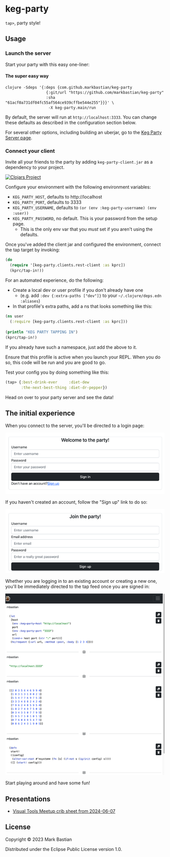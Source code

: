 # keg-party

`tap>`, party style!

## Usage

### Launch the server

Start your party with this easy one-liner:

#### The super easy way

```shell
clojure -Sdeps '{:deps {com.github.markbastian/keg-party
                  {:git/url "https://github.com/markbastian/keg-party"
                  :sha     "61acf0a731df04fc55af564ce939cffbe544e255"}}}' \
                   -X keg-party.main/run
```

By default, the server will run at `http://localhost:3333`. You can change these defaults as described in the configuration section below.

For several other options, including building an uberjar, go to the [Keg Party Server page](./doc/server.md).

### Connect your client

Invite all your friends to the party by adding `keg-party-client.jar` as a dependency to your project.

[![Clojars Project](https://img.shields.io/clojars/v/com.github.markbastian/keg-party-client.svg)](https://clojars.org/com.github.markbastian/keg-party-client)

Configure your environment with the following environment variables:
- `KEG_PARTY_HOST`, defaults to http://localhost
- `KEG_PARTY_PORT`, defaults to 3333
- `KEG_PARTY_USERNAME`, defaults to `(or (env :keg-party-username) (env :user))`
- `KEG_PARTY_PASSWORD`, no default. This is your password from the setup page.
  - This is the only env var that you _must_ set if you aren't using the defaults.

Once you've added the client jar and configured the environment, connect the tap target by invoking:

```clojure
(do
  (require '[keg-party.clients.rest-client :as kprc])
  (kprc/tap-in!))
```

For an automated experience, do the following:
- Create a local dev or user profile if you don't already have one
  - (e.g. add `:dev {:extra-paths ["dev"]}` to your `~/.clojure/deps.edn` `:aliases`)
- In that profile's extra paths, add a ns that looks something like this:

```clojure
(ns user
  (:require [keg-party.clients.rest-client :as kprc]))

(println "KEG PARTY TAPPING IN")
(kprc/tap-in!)
```

If you already have such a namespace, just add the above to it.

Ensure that this profile is active when you launch your REPL. When you do so, this code will be run and you are good to go.

Test your config you by doing something like this:

```clojure
(tap> {:best-drink-ever     :diet-dew
       :the-next-best-thing :diet-dr-pepper})
```

Head on over to your party server and see the data!

## The initial experience

When you connect to the server, you'll be directed to a login page:

![login.png](doc/login.png)

If you haven't created an account, follow the "Sign up" link to do so:

![signup.png](doc/signup.png)

Whether you are logging in to an existing account or creating a new one, you'll be immediately directed to the tap feed once you are signed in:

![feed.png](doc/feed.png)

Start playing around and have some fun!

## Presentations

- [Visual Tools Meetup crib sheet from 2024-06-07](./doc/presentation.md)

## License

Copyright © 2023 Mark Bastian

Distributed under the Eclipse Public License version 1.0.
